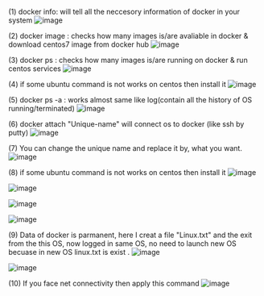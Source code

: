 
(1) docker info:  will tell all the neccesory information of docker in your system
![image](https://user-images.githubusercontent.com/49730521/84571407-8b3b7380-adb0-11ea-89bd-978410dec093.png)

(2) docker image : checks how many images is/are avaliable in docker & download centos7 image from docker hub 
![image](https://user-images.githubusercontent.com/49730521/84571495-1ddc1280-adb1-11ea-9316-02e44579a15a.png)

(3) docker ps : checks how many images is/are running on docker & run centos services 
![image](https://user-images.githubusercontent.com/49730521/84571507-3815f080-adb1-11ea-9f4f-eb21b18232b4.png)

(4) if some ubuntu command is not works on centos then install it 
![image](https://user-images.githubusercontent.com/49730521/84571526-57ad1900-adb1-11ea-816a-e47a6bfc2aae.png)

(5) docker ps -a : works almost same like log(contain all the history of OS running/terminated)
![image](https://user-images.githubusercontent.com/49730521/84571543-76131480-adb1-11ea-90d8-975321fcfb72.png)

(6) docker attach "Unique-name" will connect os to docker (like ssh by putty)
![image](https://user-images.githubusercontent.com/49730521/84571573-9f33a500-adb1-11ea-9d4e-3df3ebacbdc2.png)

(7) You can change the unique name and replace it by, what you want. 
![image](https://user-images.githubusercontent.com/49730521/84571608-ea4db800-adb1-11ea-9831-5aad301d8c81.png)

(8) if some ubuntu command is not works on centos then install it
![image](https://user-images.githubusercontent.com/49730521/84571635-1c5f1a00-adb2-11ea-9649-8328a24004aa.png)

![image](https://user-images.githubusercontent.com/49730521/84571671-4c0e2200-adb2-11ea-9334-73ca2d35de3d.png)

![image](https://user-images.githubusercontent.com/49730521/84571685-6811c380-adb2-11ea-842d-b1c8c214726d.png)

![image](https://user-images.githubusercontent.com/49730521/84571706-95f70800-adb2-11ea-923a-8f124bcd6515.png)

(9) Data of docker is parmanent, here I creat a file "Linux.txt" and the exit from the this OS, now logged in same OS, no need to launch new OS becuase in new OS linux.txt is exist .
![image](https://user-images.githubusercontent.com/49730521/84571821-862bf380-adb3-11ea-8382-9fa90790a98f.png)

![image](https://user-images.githubusercontent.com/49730521/84571839-ac519380-adb3-11ea-8669-87f4df1c3fd1.png)

(10) If you face net connectivity then apply this command 
![image](https://user-images.githubusercontent.com/49730521/84571866-d440f700-adb3-11ea-8867-10f664344739.png)
